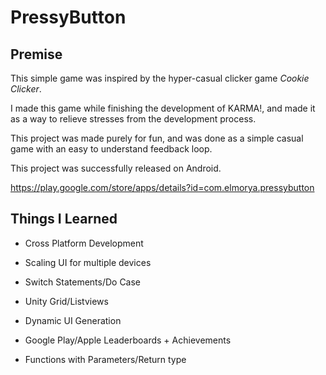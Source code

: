 # PressyButton


## Premise

This simple game was inspired by the hyper-casual clicker game *Cookie Clicker*.

I made this game while finishing the development of KARMA!, and made it as a way to relieve stresses from the development process.

This project was made purely for fun, and was done as a simple casual game with an easy to understand feedback loop.

This project was successfully released on Android.

https://play.google.com/store/apps/details?id=com.elmorya.pressybutton


## Things I Learned

- Cross Platform Development

- Scaling UI for multiple devices

- Switch Statements/Do Case

- Unity Grid/Listviews

- Dynamic UI Generation

- Google Play/Apple Leaderboards + Achievements

- Functions with Parameters/Return type
